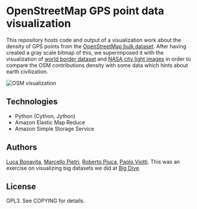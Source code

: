 OpenStreetMap GPS point data visualization
==========================================

This repository hosts code and output of a visualization work about the density of GPS points from  the [OpenStreetMap bulk dataset](http://blog.osmfoundation.org/2012/04/01/bulk-gps-point-data/). After having created a gray scale bitmap of this, we superimposed it with the visualization of [world border dataset](http://thematicmapping.org/downloads/world_borders.php) and [NASA city light images](http://visibleearth.nasa.gov/view.php?id=55167) in order to compare the OSM contributions density with some data which hints about earth civilization.  

![OSM visualization](https://raw.github.com/pviotti/osm-viz/master/visualizations/output_withboundaries.png)


Technologies
------------
 * Python (Cython, Jython)
 * Amazon Elastic Map Reduce
 * Amazon Simple Storage Service


Authors
-------
[Luca Bonavita](http://www.mindrones.com/), [Marcello Pietri](http://weblab.ing.unimo.it/people/pietri/), [Roberto Piuca](http://www.linkedin.com/in/robertopiuca), [Paolo Viotti](https://github.com/pviotti/cv/raw/master/VIOTTI_Paolo-CV.pdf).
This was an exercise on visualizing big datasets we did at [Big Dive](http://www.bigdive.eu).


License
-------
GPL3. See COPYING for details.  
